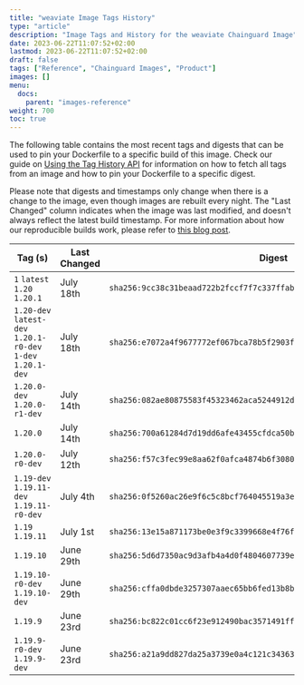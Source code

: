 ```yaml
---
title: "weaviate Image Tags History"
type: "article"
description: "Image Tags and History for the weaviate Chainguard Image"
date: 2023-06-22T11:07:52+02:00
lastmod: 2023-06-22T11:07:52+02:00
draft: false
tags: ["Reference", "Chainguard Images", "Product"]
images: []
menu:
  docs:
    parent: "images-reference"
weight: 700
toc: true
---
```


The following table contains the most recent tags and digests that can be used to pin your Dockerfile to a specific build of this image. Check our guide on [Using the Tag History API](/chainguard/chainguard-images/using-the-tag-history-api/) for information on how to fetch all tags from an image and how to pin your Dockerfile to a specific digest.

Please note that digests and timestamps only change when there is a change to the image, even though images are rebuilt every night. The "Last Changed" column indicates when the image was last modified, and doesn't always reflect the latest build timestamp. For more information about how our reproducible builds work, please refer to [this blog post](https://www.chainguard.dev/unchained/reproducing-chainguards-reproducible-image-builds).

| Tag (s)                                                       | Last Changed | Digest                                                                    |
|---------------------------------------------------------------|--------------|---------------------------------------------------------------------------|
|  `1` `latest` `1.20` `1.20.1`                                 | July 18th    | `sha256:9cc38c31beaad722b2fccf7f7c337ffab0dab609ec34d15dae4b84cf8d2ab2af` |
|  `1.20-dev` `latest-dev` `1.20.1-r0-dev` `1-dev` `1.20.1-dev` | July 18th    | `sha256:e7072a4f9677772ef067bca78b5f2903f796923b83556ab26d081dec8afece8a` |
|  `1.20.0-dev` `1.20.0-r1-dev`                                 | July 14th    | `sha256:082ae80875583f45323462aca5244912d648270f93093d86233e632d899b9556` |
|  `1.20.0`                                                     | July 14th    | `sha256:700a61284d7d19dd6afe43455cfdca50bc50f08a292c87c373e755a11584c3d0` |
|  `1.20.0-r0-dev`                                              | July 12th    | `sha256:f57c3fec99e8aa62f0afca4874b6f308084d28a410f5e865e8c185814a1b5f4a` |
|  `1.19-dev` `1.19.11-dev` `1.19.11-r0-dev`                    | July 4th     | `sha256:0f5260ac26e9f6c5c8bcf764045519a3e6a1a3a0e225356f3c6dd5aadf82f102` |
|  `1.19` `1.19.11`                                             | July 1st     | `sha256:13e15a871173be0e3f9c3399668e4f76fb08512c72f716fa69806f7d49e5e46e` |
|  `1.19.10`                                                    | June 29th    | `sha256:5d6d7350ac9d3afb4a4d0f4804607739e7521204cb2ad72ed0ca36b07c1d6e14` |
|  `1.19.10-r0-dev` `1.19.10-dev`                               | June 29th    | `sha256:cffa0dbde3257307aaec65bb6fed13b8bf33ee91a4f72ac8dfc27ee30b03623d` |
|  `1.19.9`                                                     | June 23rd    | `sha256:bc822c01cc6f23e912490bac3571491ff2779ffbdfc159ddfd1917cbbdc9d4cf` |
|  `1.19.9-r0-dev` `1.19.9-dev`                                 | June 23rd    | `sha256:a21a9dd827da25a3739e0a4c121c343631eed0f3a82997e1c3c6b3a392843d9b` |
